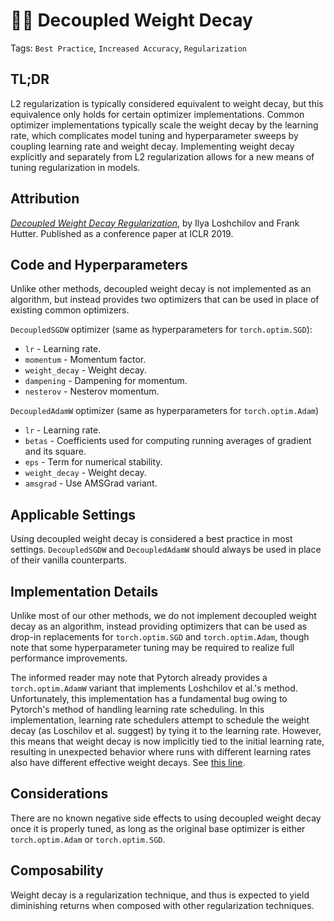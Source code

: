 # 🏋️‍♀️ Decoupled Weight Decay

Tags: `Best Practice`, `Increased Accuracy`, `Regularization`

## TL;DR

L2 regularization is typically considered equivalent to weight decay, but this equivalence only holds for certain optimizer implementations. Common optimizer implementations typically scale the weight decay by the learning rate, which complicates model tuning and hyperparameter sweeps by coupling learning rate and weight decay. Implementing weight decay explicitly and separately from L2 regularization allows for a new means of tuning regularization in models.

## Attribution

*[Decoupled Weight Decay Regularization](https://arxiv.org/abs/1711.05101)*, by Ilya Loshchilov and Frank Hutter. Published as a conference paper at ICLR 2019.

## Code and Hyperparameters

Unlike other methods, decoupled weight decay is not implemented as an algorithm, but instead provides two optimizers that can be used in place of existing common optimizers.

`DecoupledSGDW` optimizer (same as hyperparameters for `torch.optim.SGD`):

- `lr` - Learning rate.
- `momentum` - Momentum factor.
- `weight_decay` - Weight decay.
- `dampening` - Dampening for momentum.
- `nesterov` - Nesterov momentum.

`DecoupledAdamW` optimizer (same as hyperparameters for `torch.optim.Adam`)

- `lr` - Learning rate.
- `betas` - Coefficients used for computing running averages of gradient and its square.
- `eps` - Term for numerical stability.
- `weight_decay` - Weight decay.
- `amsgrad` - Use AMSGrad variant.

## Applicable Settings

Using decoupled weight decay is considered a best practice in most settings. `DecoupledSGDW` and `DecoupledAdamW` should always be used in place of their vanilla counterparts.

## Implementation Details

Unlike most of our other methods, we do not implement decoupled weight decay as an algorithm, instead providing optimizers that can be used as drop-in replacements for `torch.optim.SGD` and `torch.optim.Adam`, though note that some hyperparameter tuning may be required to realize full performance improvements.

The informed reader may note that Pytorch already provides a `torch.optim.AdamW` variant that implements Loshchilov et al.'s method. Unfortunately, this implementation has a fundamental bug owing to Pytorch's method of handling learning rate scheduling. In this implementation, learning rate schedulers attempt to schedule the weight decay (as Loschilov et al. suggest) by tying it to the learning rate. However, this means that weight decay is now implicitly tied to the initial learning rate, resulting in unexpected behavior where runs with different learning rates also have different effective weight decays. See [this line](https://github.com/pytorch/pytorch/blob/d921891f5788b37ea92eceddf7417d11e44290e6/torch/optim/_functional.py#L125).

## Considerations

There are no known negative side effects to using decoupled weight decay once it is properly tuned, as long as the original base optimizer is either `torch.optim.Adam` or `torch.optim.SGD`.

## Composability

Weight decay is a regularization technique, and thus is expected to yield diminishing returns when composed with other regularization techniques.
